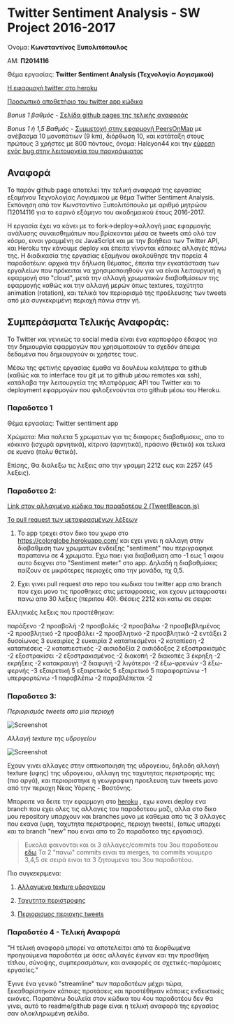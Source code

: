 # Twitter Sentiment Analysis - SW Project 2016-2017


Όνομα: **Κωνσταντίνος Ξυπολιτόπουλος**

ΑΜ: **Π2014116**

Θέμα εργασίας: **Twitter Sentiment Analysis (Τεχνολογία Λογισμικού)**

[Η εφαρμογή twitter στο heroku](https://colorglobe.herokuapp.com/)

[Προσωπικό αποθετήριο του twitter app κώδικα](https://github.com/ConstantineXipol/twitter-stream-globe)

*Bonus 1 βαθμός* - [Σελίδα github pages της τελικής αναφοράς](https://constantinexipol.github.io/sw/projects/2014116/)

*Bonus 1 ή 1,5 Βαθμός* - [Συμμετοχή στην εφαρμογή PeersOnMap](http://i.imgur.com/6AesOtx.png) με ανέβασμα 10 μονοπάτιων (9 km), διόρθωση 10, και κατάταξη στους πρώτους 3 χρήστες με 800 πόντους, όνομα: Halcyon44 και την [εύρεση ενός bug στην λειτουργεία του προγράμματος](http://i.imgur.com/kMDGtiQ.png)

## Αναφορά

Το παρόν github page αποτελεί την *τελική αναφορά* της εργασίας εξαμήνου Τεχνολογίας Λογισμικού με θέμα Twitter Sentiment Analysis. Εκπόνηση από τον Κωνσταντίνο Ξυπολιτόπουλο με αριθμό μητρώου Π2014116 για το εαρινό εξάμηνο του ακαδημαικού έτους 2016-2017.

Η εργασία έχει να κάνει με το fork->deploy->αλλαγή μιας εφαρμογής ανάλυσης συναισθημάτων που βρίσκονται μέσα σε tweets από ολό τον κόσμο, ειναι γραμμένη σε JavaScript και με την βοήθεια των Twitter API, και Heroku την κάνουμε deploy και έπειτα γίνονται κάποιες αλλαγές πάνω της. Η διαδικασία της εργασίας εξαμήνου ακολούθησε την πορεία 4 παραδοτέων: αρχικά την δήλωση θέματος, έπειτα την εγκατάσταση των εργαλείων που πρόκειται να χρησιμοποιηθούν για να είναι λειτουργική η εφαρμογή στο "cloud", μετά την αλλαγή χρωματικών διαβαθμίσεων της εφαρμογής καθώς και την αλλαγή μερών όπως textures, ταχύτητα animation (rotation), και τελικά τον περιορισμό της προέλευσης των tweets από μία συγκεκριμένη περιοχή πάνω στην γή.

## Συμπεράσματα Τελικής Αναφοράς:

Το Twitter και γενικώς τα social media είναι ένα καρποφόρο έδαφος για την δημιουργία εφαρμογών που χρησιμοποιούν τα σχεδόν άπειρα δεδομένα που δημιουργούν οι χρήστες τους.

Μέσω της φετινής εργασίας έμαθα να δουλέυω καλήτερα το github (καθώς και το interface του git με το github μέσω remotes και ssh), κατάλαβα την λειτουργεία της πλατφόρμας API του Twitter και το deployment εφαρμογών που φιλοξενούνται στο github μέσω του Heroku.







### Παραδοτεο 1
Θέμα εργασίας: Twitter sentiment app

Χρώματα: Μια παλετα 5 χρωματων για τις διαφορες διαβαθμισεις, απο το κόκκινο (ισχυρά αρνητικά), κίτρινο (αρνητικά), πράσινο (θετικά) και τελικα σε κυανο (πολυ θετικά).

Επίσης, Θα διαλεξω τις λεξεις απο την γραμμη 2212 εως και 2257 (45 λεξεις).

### Παραδοτεο 2: 

[Link στον αλλαγμένο κώδικα του παραδοτέου 2 (TweetBeacon.js)](https://github.com/ConstantineXipol/twitter-stream-globe/blob/new/public/javascripts/TweetBeacon.js)

[To pull request των μεταφρασμένων λέξεων](https://github.com/ioniodi/twitter-stream-globe/pull/11)


1. Το app τρεχει στον δικο του χωρο στο https://colorglobe.herokuapp.com/ και εχει γινει η αλλαγη στην διαβαθμιση των χρωματων ενδειξης "sentiment" που περιγραφηκε παραπανω σε 4 χρωματα.
  Εχω παει για διαβαθμιση απο -1 εως 1 αφου αυτο δειχνει στο "Sentiment meter" στο app. Δηλαδή η διαβαθμίσεις παίζουν σε μικρότερες περιοχές απο την μονάδα, πχ 0,5.

2. Εχει γινει pull request στο repo του κωδικα του twitter app απο branch που εχει μονο τις προσθηκες στις μεταφρασεις, και εχουν μεταφραστει πανω απο 30 λεξεις (περιπου 40). Θέσεις 2212 και κατω σε σειρα:

Ελληνικές λεξεις που προστέθηκαν: 

παράξενο -2
προσβολή -2
προσβολές -2
προσβάλω -2
προσβεβλημένος -2
προσβλητικό -2
προσβάλει -2
προσβλητικό -2
προσβλητικά -2
εντάξει 2
δυσοίωνος 3
ευκαιρίες 2
ευκαιρία 2
καταπιεσμένοι -2
καταπίεση -2
καταπιέσεις -2
καταπιεστικός -2
αισιοδοξία 2
αισιόδοξος 2
εξοστρακισμός -2
εξοστρακίσει -2
εξοστρακισμένος -2
διακοπή -2
διακοπές 3
έκρηξη -2
εκρήξεις -2
κατακραυγή -2
διαφυγή -2
λιγότεροι -2
έξω-φρενών -3
έξω-φερνής -3
εξαιρετική 5
εξαιρετικός 5
εξαιρετικό 5
παραφορτώνω -1
υπερφορτώνω -1
παραβλέπω -2
παραβλέπεται -2


### Παραδοτεο 3: 

*Περιορισμός tweets απο μία περιοχή*

![Screenshot](http://i.imgur.com/rsowZar.png)

*Αλλαγή texture της υδρογείου*

![Screenshot](http://i.imgur.com/RMtCRaK.png)

Εχουν γινει αλλαγες στην οπτικοποιηση της υδρογειου, δηλαδη αλλαγή texture (υφης) της υδρογειου, αλλαγη της ταχυτητας περιστροφής της (πιο αργά), και περιοριστηκε η γεωγραφικη προελευση των tweets μονο από την περιοχη Νεας Υόρκης - Βοστόνης.

Μπορειτε να δειτε την εφαρμογη στο [heroku](https://colorglobe.herokuapp.com/) , εχω κανει deploy ενα branch που εχει ολες τις αλλαγες του παραδοτεου μαζι, αλλα στο δικο μου repository υπαρχουν και branches μονο με καθεμια απο τις 3 αλλαγες που εκανα (υφη, ταχυτητα περιστροφης, περιοχη tweets), (οπως υπαρχει και το branch "new" που ειναι απο το 2ο παραδοτεο της εργασιας).

> Ευκολα φαινονται και οι 3 αλλαγες/commits του 3ου παραδοτεου [εδω](https://github.com/ConstantineXipol/twitter-stream-globe/commits/Paradoteo3-Merged)  Τα 2 "πανω" commits ειναι τα merges, τα commits νουμερο 3,4,5 σε σειρά ειναι τα 3 ζητουμενα του 3ου παραδοτέου.

Πιο συγκεκριμενα:
1. [Αλλαγμενο texture υδρογειου](https://github.com/ConstantineXipol/twitter-stream-globe/blob/4439c884d7e0986742df413e923f95e5f344e8b0/public/images/world-dark.jpg)

2. [Ταχυτητα περιστροφης](https://github.com/ConstantineXipol/twitter-stream-globe/blob/a0d69cc373848911adb2fdb8ca74cf461f7a0376/public/javascripts/TwitterStreamGlobe.js)

3. [Περιορισμος περιοχης tweets](https://github.com/ConstantineXipol/twitter-stream-globe/blob/Paradoteo3-Merged/tweet-publisher/index.js)

### Παραδοτέο 4 - Τελική Αναφορά

"Η τελική αναφορά μπορεί να αποτελείται από τα διορθωμένα προηγούμενα παραδοτέα με όσες αλλαγές έγιναν και την προσθήκη τίτλου, σύνοψης, συμπερασμάτων, και αναφορές σε σχετικές-παρόμοιες εργασίες."

Έγινε ένα γενικό "streamline" των παραδοτέων μέχρι τώρα, ξεκαθαρίστηκαν κάποιες προτάσεις και προστέθηκαν κάποιες ενδεικτικές εικόνες. Παραπάνω δουλεία στον κώδικα του 4ου παραδοτέου δεν θα γινει, αυτό το readme/github page είναι η τελική αναφορά της εργασίας σαν ολοκληρωμένη σελίδα.
